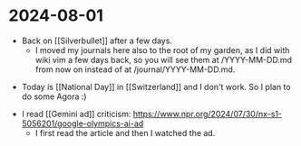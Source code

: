 # 2024-08-01
- Back on [[Silverbullet]] after a few days.
  - I moved my journals here also to the root of my garden, as I did with wiki vim a few days back, so you will see them at /YYYY-MM-DD.md from now on instead of at /journal/YYYY-MM-DD.md.
* Today is [[National Day]] in [[Switzerland]] and I don't work. So I plan to do some Agora :)
- I read [[Gemini ad]] criticism: https://www.npr.org/2024/07/30/nx-s1-5056201/google-olympics-ai-ad
  - I first read the article and then I watched the ad. 